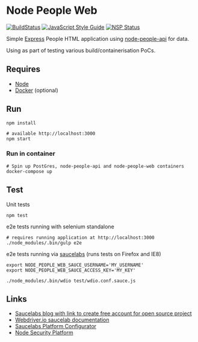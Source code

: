 # Node People Web

[![BuildStatus](https://travis-ci.org/stevenalexander/node-people-web.svg?branch=master)](https://travis-ci.org/stevenalexander/node-people-web?branch=master)
[![JavaScript Style Guide](https://img.shields.io/badge/code%20style-standard-brightgreen.svg)](http://standardjs.com/)
[![NSP Status](https://nodesecurity.io/orgs/moj-noms-apvs/projects/fa3d432e-2c5f-48d0-9a64-61b339699278/badge)](https://nodesecurity.io/orgs/moj-noms-apvs/projects/fa3d432e-2c5f-48d0-9a64-61b339699278)

Simple [Express](https://expressjs.com/) People HTML application using [node-people-api](https://github.com/stevenalexander/node-people-api) for data.

Using as part of testing various build/containerisation PoCs.

## Requires

* [Node](https://nodejs.org/en/)
* [Docker](https://www.docker.com/) (optional)

## Run

```
npm install

# available http://localhost:3000
npm start
```

### Run in container

```
# Spin up PostGres, node-people-api and node-people-web containers
docker-compose up
```

## Test

Unit tests

```
npm test
```

e2e tests running with selenium standalone

```
# requires running application at http://localhost:3000
./node_modules/.bin/gulp e2e
```

e2e tests running via [saucelabs](https://saucelabs.com) (runs tests on Firefox and IE8)

```
export NODE_PEOPLE_WEB_SAUCE_USERNAME='MY_USERNAME'
export NODE_PEOPLE_WEB_SAUCE_ACCESS_KEY='MY_KEY'

./node_modules/.bin/wdio test/wdio.conf.sauce.js
```

## Links

* [Saucelabs blog with link to create free account for open source project](https://saucelabs.com/blog/Announcing-Open-Sauce-free-unlimited-testing-for-Open-Source-projects)
* [Webdriver.io saucelab documentation](http://webdriver.io/guide/services/sauce.html)
* [Saucelabs Platform Configurator](https://wiki.saucelabs.com/display/DOCS/Platform+Configurator#/)
* [Node Security Platform](https://nodesecurity.io/)
